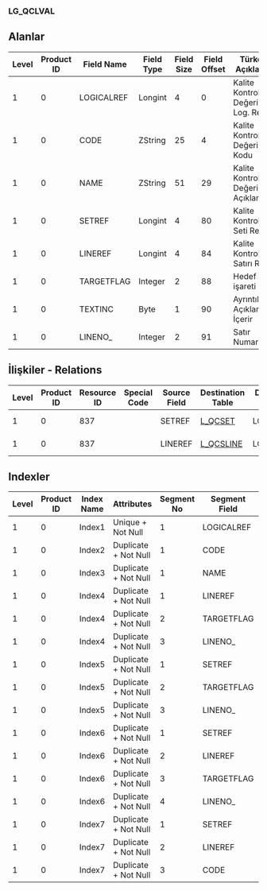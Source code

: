 ### LG_QCLVAL

## Alanlar

**Level**|**Product ID**|**Field Name**|**Field Type**|**Field Size**|**Field Offset**|**Türkçe Açıklama**|**Expression**
-----|-----|-----|-----|-----|-----|-----|-----
1|0|LOGICALREF|Longint|4|0|Kalite Kontrol Değeri Log. Ref.|Inspection Value Logical Reference
1|0|CODE|ZString|25|4|Kalite Kontrol Değeri Kodu|Inspection Value Code
1|0|NAME|ZString|51|29|Kalite Kontrol Değeri Açıklaması|Inspection Value Description
1|0|SETREF|Longint|4|80|Kalite Kontrol Seti Ref.|Inspection Set Reference
1|0|LINEREF|Longint|4|84|Kalite Kontrol Satırı Ref.|Inspection Line Reference
1|0|TARGETFLAG|Integer|2|88|Hedef işareti|Target Flag
1|0|TEXTINC|Byte|1|90|Ayrıntılı Açıklama İçerir|Contains Detail Description
1|0|LINENO_|Integer|2|91|Satır Numarası|Line Number

## İlişkiler - Relations
**Level**|**Product ID**|**Resource ID**|**Special Code**|**Source Field**|**Destination Table**|**Destination Field**|**Relation Type**|**Extra Condition**
-----|-----|-----|-----|-----|-----|-----|-----|-----
1|0|837||SETREF|[L_QCSET](../LG_QCSET "L_QCSET")|LOGICALREF|one-to-one|
1|0|837||LINEREF|[L_QCSLINE](../LG_QCSLINE "L_QCSLINE")|LOGICALREF|one-to-one|

## Indexler
**Level**|**Product ID**|**Index Name**|**Attributes**|**Segment No**|**Segment Field**|**Sense**
-----|-----|-----|-----|-----|-----|-----
1|0|Index1|Unique + Not Null|1|LOGICALREF|Ascending
1|0|Index2|Duplicate + Not Null|1|CODE|Ascending
1|0|Index3|Duplicate + Not Null|1|NAME|Ascending
1|0|Index4|Duplicate + Not Null|1|LINEREF|Ascending
1|0|Index4|Duplicate + Not Null|2|TARGETFLAG|Ascending
1|0|Index4|Duplicate + Not Null|3|LINENO_|Ascending
1|0|Index5|Duplicate + Not Null|1|SETREF|Ascending
1|0|Index5|Duplicate + Not Null|2|TARGETFLAG|Ascending
1|0|Index5|Duplicate + Not Null|3|LINENO_|Ascending
1|0|Index6|Duplicate + Not Null|1|SETREF|Ascending
1|0|Index6|Duplicate + Not Null|2|LINEREF|Ascending
1|0|Index6|Duplicate + Not Null|3|TARGETFLAG|Ascending
1|0|Index6|Duplicate + Not Null|4|LINENO_|Ascending
1|0|Index7|Duplicate + Not Null|1|SETREF|Ascending
1|0|Index7|Duplicate + Not Null|2|LINEREF|Ascending
1|0|Index7|Duplicate + Not Null|3|CODE|Ascending
